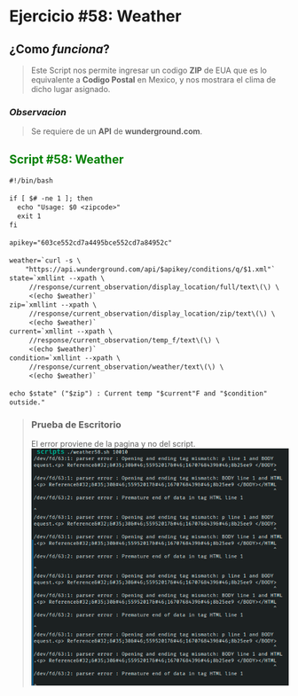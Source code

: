 # Ejercicio #58: Weather

## ¿Como _funciona_?

>Este Script nos permite ingresar un codigo **ZIP** de EUA que es lo equivalente a **Codigo Postal** en Mexico, y nos mostrara el clima de dicho lugar asignado.

### _Observacion_ ###
>Se requiere de un **API** de **wunderground.com**.

## <span style="color:green">Script #58: Weather </span> ##

```shell
#!/bin/bash

if [ $# -ne 1 ]; then
  echo "Usage: $0 <zipcode>"
  exit 1
fi

apikey="603ce552cd7a4495bce552cd7a84952c"

weather=`curl -s \
    "https://api.wunderground.com/api/$apikey/conditions/q/$1.xml"`
state=`xmllint --xpath \
     //response/current_observation/display_location/full/text\(\) \
     <(echo $weather)`
zip=`xmllint --xpath \
     //response/current_observation/display_location/zip/text\(\) \
     <(echo $weather)`
current=`xmllint --xpath \
     //response/current_observation/temp_f/text\(\) \
     <(echo $weather)`
condition=`xmllint --xpath \
     //response/current_observation/weather/text\(\) \
     <(echo $weather)`

echo $state" ("$zip") : Current temp "$current"F and "$condition" outside." 
```

> ### Prueba de Escritorio ###
> El error proviene de la pagina y no del script.
![46](58.png)